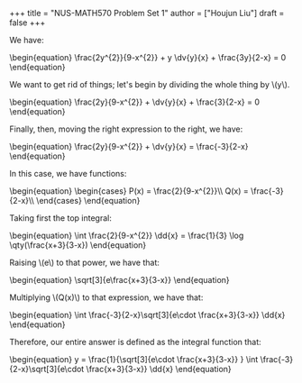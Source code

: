 +++
title = "NUS-MATH570 Problem Set 1"
author = ["Houjun Liu"]
draft = false
+++

We have:

\begin{equation}
\frac{2y^{2}}{9-x^{2}} + y \dv{y}{x} + \frac{3y}{2-x} = 0
\end{equation}

We want to get rid of things; let's begin by dividing the whole thing by \\(y\\).

\begin{equation}
\frac{2y}{9-x^{2}} + \dv{y}{x} + \frac{3}{2-x} = 0
\end{equation}

Finally, then, moving the right expression to the right, we have:

\begin{equation}
\frac{2y}{9-x^{2}} + \dv{y}{x} = \frac{-3}{2-x}
\end{equation}

In this case, we have functions:

\begin{equation}
\begin{cases}
P(x) = \frac{2}{9-x^{2}}\\\\
Q(x) = \frac{-3}{2-x}\\\\
\end{cases}
\end{equation}

Taking first the top integral:

\begin{equation}
\int \frac{2}{9-x^{2}} \dd{x} = \frac{1}{3} \log \qty(\frac{x+3}{3-x})
\end{equation}

Raising \\(e\\) to that power, we have that:

\begin{equation}
\sqrt[3]{e\frac{x+3}{3-x}}
\end{equation}

Multiplying \\(Q(x)\\) to that expression, we have that:

\begin{equation}
\int \frac{-3}{2-x}\sqrt[3]{e\cdot \frac{x+3}{3-x}} \dd{x}
\end{equation}

Therefore, our entire answer is defined as the integral function that:

\begin{equation}
y = \frac{1}{\sqrt[3]{e\cdot \frac{x+3}{3-x}} } \int \frac{-3}{2-x}\sqrt[3]{e\cdot \frac{x+3}{3-x}} \dd{x}
\end{equation}
